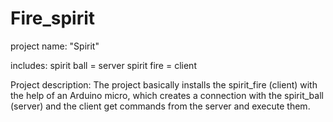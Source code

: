 # Fire_spirit
project name: 
   "Spirit"
   
includes:
	spirit ball = server
	spirit fire = client
  
Project description:
  The project basically installs the spirit_fire (client) with the help of an Arduino micro, which creates a connection with the spirit_ball (server)
  and the client get commands from the server and execute them.
  
